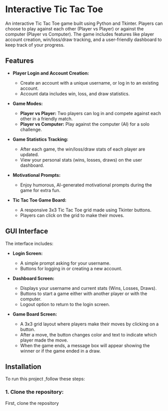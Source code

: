 # Interactive Tic Tac Toe

An interactive Tic Tac Toe game built using Python and Tkinter. Players can choose to play against each other (Player vs Player) or against the computer (Player vs Computer). The game includes features like player account creation, win/loss/draw tracking, and a user-friendly dashboard to keep track of your progress.

## Features
- **Player Login and Account Creation:** 
  - Create an account with a unique username, or log in to an existing account.
  - Account data includes win, loss, and draw statistics.
  
- **Game Modes:**
  - **Player vs Player:** Two players can log in and compete against each other in a friendly match.
  - **Player vs Computer:** Play against the computer (AI) for a solo challenge.
  
- **Game Statistics Tracking:**
  - After each game, the win/loss/draw stats of each player are updated.
  - View your personal stats (wins, losses, draws) on the user dashboard.
  
- **Motivational Prompts:**
  - Enjoy humorous, AI-generated motivational prompts during the game for extra fun.
  
- **Tic Tac Toe Game Board:**
  - A responsive 3x3 Tic Tac Toe grid made using Tkinter buttons.
  - Players can click on the grid to make their moves.
  
## GUI Interface

The interface includes:

- **Login Screen:**
  - A simple prompt asking for your username.
  - Buttons for logging in or creating a new account.
  
- **Dashboard Screen:**
  - Displays your username and current stats (Wins, Losses, Draws).
  - Buttons to start a game either with another player or with the computer.
  - Logout option to return to the login screen.

- **Game Board Screen:**
  - A 3x3 grid layout where players make their moves by clicking on a button.
  - After a move, the button changes color and text to indicate which player made the move.
  - When the game ends, a message box will appear showing the winner or if the game ended in a draw.

## Installation

To run this project ,follow these steps:

### 1. Clone the repository:
   First, clone the repository 
